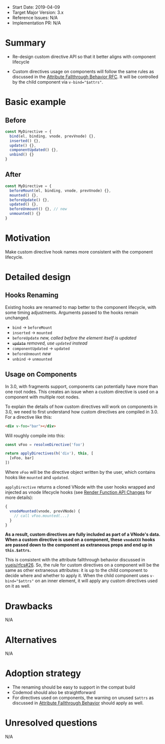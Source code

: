 - Start Date: 2019-04-09
- Target Major Version: 3.x
- Reference Issues: N/A
- Implementation PR: N/A

# Summary

- Re-design custom directive API so that it better aligns with component lifecycle

- Custom directives usage on components will follow the same rules as discussed in the [Attribute Fallthrough Behavior RFC](https://github.com/vuejs/rfcs/pull/26). It will be controlled by the child component via `v-bind="$attrs"`.

# Basic example

## Before

``` js
const MyDirective = {
  bind(el, binding, vnode, prevVnode) {},
  inserted() {},
  update() {},
  componentUpdated() {},
  unbind() {}
}
```

## After

``` js
const MyDirective = {
  beforeMount(el, binding, vnode, prevVnode) {},
  mounted() {},
  beforeUpdate() {},
  updated() {},
  beforeUnmount() {}, // new
  unmounted() {}
}
```

# Motivation

Make custom directive hook names more consistent with the component lifecycle.

# Detailed design

## Hooks Renaming

Existing hooks are renamed to map better to the component lifecycle, with some timing adjustments. Arguments passed to the hooks remain unchanged.

- `bind` -> `beforeMount`
- `inserted` -> `mounted`
- `beforeUpdate` *new, called before the element itself is updated*
- ~~`update`~~ *removed, use `updated` instead*
- `componentUpdated` -> `updated`
- `beforeUnmount` *new*
- `unbind` -> `unmounted`

## Usage on Components

In 3.0, with fragments support, components can potentially have more than one root nodes. This creates an issue when a custom directive is used on a component with multiple root nodes.

To explain the details of how custom directives will work on components in 3.0, we need to first understand how custom directives are compiled in 3.0. For a directive like this:

``` html
<div v-foo="bar"></div>
```

Will roughly compile into this:

``` js
const vFoo = resolveDirective('foo')

return applyDirectives(h('div'), this, [
  [vFoo, bar]
])
```

Where `vFoo` will be the directive object written by the user, which contains hooks like `mounted` and `updated`.

`applyDirective` returns a cloned VNode with the user hooks wrapped and injected as vnode lifecycle hooks (see [Render Function API Changes](https://github.com/vuejs/rfcs/blob/render-fn-api-change/active-rfcs/0000-render-function-api-change.md#special-reserved-props) for more details):

``` js
{
  vnodeMounted(vnode, prevVNode) {
    // call vFoo.mounted(...)
  }
}
```

**As a result, custom directives are fully included as part of a VNode's data. When a custom directive is used on a component, these `vnodeXXX` hooks are passed down to the component as extraneous props and end up in `this.$attrs`.**

This is consistent with the attribute fallthrough behavior discussed in [vuejs/rfcs#26](https://github.com/vuejs/rfcs/pull/26). So, the rule for custom directives on a component will be the same as other extraneous attributes: it is up to the child component to decide where and whether to apply it. When the child component uses `v-bind="$attrs"` on an inner element, it will apply any custom directives used on it as well.

# Drawbacks

N/A

# Alternatives

N/A

# Adoption strategy

- The renaming should be easy to support in the compat build
- Codemod should also be straightforward
- For directives used on components, the warning on unused `$attrs` as discussed in [Attribute Fallthrough Behavior](https://github.com/vuejs/rfcs/pull/26) should apply as well.

# Unresolved questions

N/A
